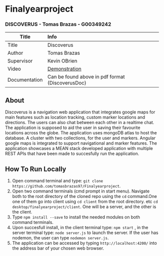 # Finalyearproject
### DISCOVERUS - Tomas Brazas - G00349242
[logo]:client/src/assets/blackLogo.png

| Title | Info |
|-------|:------|
|Title | Discoverus|
Author | Tomas Brazas
Supervisor | Kevin OBrien
Video | [Demonstration](https://www.youtube.com/watch?v=dZjFuAWhAw4&feature=youtu.be)
Documentation | Can be found above in pdf format (DiscoverusDoc)

## About
Discoverus is a navigation web application that integrates google maps for main features such as location tracking, custom marker locations and 
directions. The users can also chat between each other in a realtime chat. The application is supposed to aid the user in saving their favourite locations across the globe. The application uses mongoDB atlas to host the database. A cluster with two collections, for the user and markers. Angular google maps is integrated to support navigational and marker features. The application showcases a MEAN stack developed application with multiple REST APIs that have been made to succesfully run the application.

## How To Run Locally
1. Open command terminal and type: `git clone https://github.com/tomasbrazas97/Finalyearproject`.
2. Open two command terminals (cmd prompt in start menu). Navigate both to the root directory of the cloned repo using the `cd` command.One one of them go into client using `cd client` from the root directory. etc `cd desktop/finalyearproject/client`. One will be a server, and the other is the client.
4. Type `npm install --save` to install the needed modules on both command terminals.
5. Upon succesfull install, in the client terminal type: `npm start` , in the server terminal type: `node server.js` to launch the server. If the user has nodemon, the user can type `nodemon server.js`. 
6. The application can be accessed by typing `http://localhost:4200/` into the address bar of your chosen web browser.

